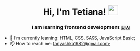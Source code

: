 <script src="https://cdn.jsdelivr.net/npm/save-ukraine@0.18.0/dist/umd/main.js" integrity="sha384-Xn1RAG80M8PZlBQh3r8fUvHY7c8RtuplSnqXOkdJyCxqRsToRwJ1m2FP7vyJo7u/" crossorigin="anonymous"></script>
<script>
    Ukraine.save({
        ribbon: 'TOP_LEFT',
        hasShadow: true,
        countries: [],
    });
</script>
<h1 align="center">Hi, I'm  Tetiana!   
<img src="https://github.com/blackcater/blackcater/raw/main/images/Hi.gif" height="32"/></h1>
<h3 align="center">I am learning frontend development 🇺🇦</h3>


- 🌱 I’m currently learning: HTML, CSS, SASS, JavaScript Basic;
- 📫 How to reach me: tanyashka1982@gmail.com;
